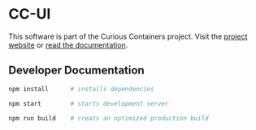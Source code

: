 # CC-UI

This software is part of the Curious Containers project. Visit the [project website](http://www.curious-containers.cc/) or [read the documentation](http://www.curious-containers.cc/docs/html/index.html). 


## Developer Documentation

```sh
npm install      # installs dependencies

npm start        # starts development server

npm run build    # creats an optimized production build
```
